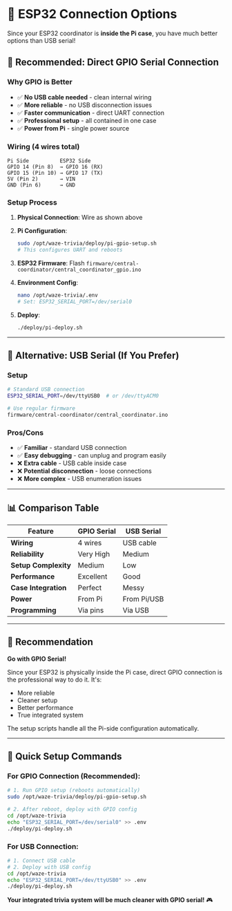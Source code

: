 # 🔌 ESP32 Connection Options

Since your ESP32 coordinator is **inside the Pi case**, you have much better options than USB serial!

## 🎯 **Recommended: Direct GPIO Serial Connection**

### **Why GPIO is Better**
- ✅ **No USB cable needed** - clean internal wiring
- ✅ **More reliable** - no USB disconnection issues  
- ✅ **Faster communication** - direct UART connection
- ✅ **Professional setup** - all contained in one case
- ✅ **Power from Pi** - single power source

### **Wiring (4 wires total)**
```
Pi Side          ESP32 Side
GPIO 14 (Pin 8)  → GPIO 16 (RX)
GPIO 15 (Pin 10) → GPIO 17 (TX)  
5V (Pin 2)       → VIN
GND (Pin 6)      → GND
```

### **Setup Process**

1. **Physical Connection**: Wire as shown above

2. **Pi Configuration**: 
   ```bash
   sudo /opt/waze-trivia/deploy/pi-gpio-setup.sh
   # This configures UART and reboots
   ```

3. **ESP32 Firmware**: Flash `firmware/central-coordinator/central_coordinator_gpio.ino`

4. **Environment Config**: 
   ```bash
   nano /opt/waze-trivia/.env
   # Set: ESP32_SERIAL_PORT=/dev/serial0
   ```

5. **Deploy**: 
   ```bash
   ./deploy/pi-deploy.sh
   ```

---

## 🔄 **Alternative: USB Serial (If You Prefer)**

### **Setup**
```bash
# Standard USB connection
ESP32_SERIAL_PORT=/dev/ttyUSB0  # or /dev/ttyACM0

# Use regular firmware
firmware/central-coordinator/central_coordinator.ino
```

### **Pros/Cons**
- ✅ **Familiar** - standard USB connection
- ✅ **Easy debugging** - can unplug and program easily
- ❌ **Extra cable** - USB cable inside case
- ❌ **Potential disconnection** - loose connections
- ❌ **More complex** - USB enumeration issues

---

## 📊 **Comparison Table**

| Feature | GPIO Serial | USB Serial |
|---------|-------------|------------|
| **Wiring** | 4 wires | USB cable |
| **Reliability** | Very High | Medium |
| **Setup Complexity** | Medium | Low |
| **Performance** | Excellent | Good |
| **Case Integration** | Perfect | Messy |
| **Power** | From Pi | From Pi/USB |
| **Programming** | Via pins | Via USB |

---

## 🎯 **Recommendation**

**Go with GPIO Serial!** 

Since your ESP32 is physically inside the Pi case, direct GPIO connection is the professional way to do it. It's:
- More reliable
- Cleaner setup  
- Better performance
- True integrated system

The setup scripts handle all the Pi-side configuration automatically.

---

## 🔧 **Quick Setup Commands**

### For GPIO Connection (Recommended):
```bash
# 1. Run GPIO setup (reboots automatically)
sudo /opt/waze-trivia/deploy/pi-gpio-setup.sh

# 2. After reboot, deploy with GPIO config
cd /opt/waze-trivia
echo "ESP32_SERIAL_PORT=/dev/serial0" >> .env
./deploy/pi-deploy.sh
```

### For USB Connection:
```bash
# 1. Connect USB cable
# 2. Deploy with USB config  
cd /opt/waze-trivia
echo "ESP32_SERIAL_PORT=/dev/ttyUSB0" >> .env
./deploy/pi-deploy.sh
```

**Your integrated trivia system will be much cleaner with GPIO serial!** 🎮